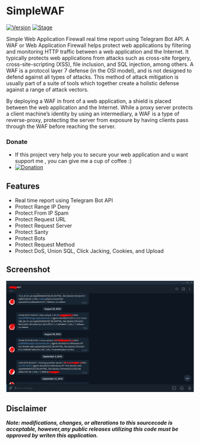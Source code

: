 # SimpleWAF

[![Version](https://img.shields.io/badge/Version-1.0-brightgreen.svg?maxAge=259200)]()
[![Stage](https://img.shields.io/badge/Release-Stable-orange.svg)]()

Simple Web Application Firewall real time report using Telegram Bot API. A WAF or Web Application Firewall helps protect web applications by filtering and monitoring HTTP traffic between a web application and the Internet. It typically protects web applications from attacks such as cross-site forgery, cross-site-scripting (XSS), file inclusion, and SQL injection, among others. A WAF is a protocol layer 7 defense (in the OSI model), and is not designed to defend against all types of attacks. This method of attack mitigation is usually part of a suite of tools which together create a holistic defense against a range of attack vectors.

By deploying a WAF in front of a web application, a shield is placed between the web application and the Internet. While a proxy server protects a client machine’s identity by using an intermediary, a WAF is a type of reverse-proxy, protecting the server from exposure by having clients pass through the WAF before reaching the server.

### Donate
- If this project very help you to secure your web application and u want support me , you can give me a cup of coffee :)
- [![Donation](https://img.shields.io/badge/bitcoin-donate-yellow.svg)](https://blockchain.info/id/address/1EKgiVqAvMnenGwuV8yvkvzfgMPUx18VBH)

## Features
- Real time report using Telegram Bot API
- Protect Range IP Deny
- Protect From IP Spam
- Protect Request URL
- Protect Request Server
- Protect Santy
- Protect Bots
- Protect Request Method
- Protect DoS, Union SQL, Click Jacking, Cookies, and Upload

## Screenshot
![SimpleWAF](screenshots.JPG)

## Disclaimer

***Note: modifications, changes, or alterations to this sourcecode is acceptable, however,any public releases utilizing this code must be approved by writen this application.***
